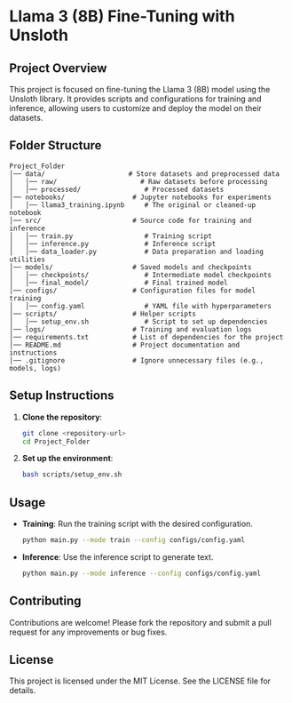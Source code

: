 # Llama 3 (8B) Fine-Tuning with Unsloth

## Project Overview
This project is focused on fine-tuning the Llama 3 (8B) model using the Unsloth library. It provides scripts and configurations for training and inference, allowing users to customize and deploy the model on their datasets.

## Folder Structure
```
Project_Folder
│── data/                     # Store datasets and preprocessed data
│   │── raw/                     # Raw datasets before processing
│   │── processed/                # Processed datasets
│── notebooks/                 # Jupyter notebooks for experiments
│   │── llama3_training.ipynb     # The original or cleaned-up notebook
│── src/                       # Source code for training and inference
│   │── train.py                  # Training script
│   │── inference.py              # Inference script
│   │── data_loader.py            # Data preparation and loading utilities
│── models/                    # Saved models and checkpoints
│   │── checkpoints/              # Intermediate model checkpoints
│   │── final_model/              # Final trained model
│── configs/                   # Configuration files for model training
│   │── config.yaml               # YAML file with hyperparameters
│── scripts/                   # Helper scripts
│   │── setup_env.sh              # Script to set up dependencies
│── logs/                      # Training and evaluation logs
│── requirements.txt           # List of dependencies for the project
│── README.md                  # Project documentation and instructions
│── .gitignore                 # Ignore unnecessary files (e.g., models, logs)
```

## Setup Instructions
1. **Clone the repository**:
   ```bash
   git clone <repository-url>
   cd Project_Folder
   ```

2. **Set up the environment**:
   ```bash
   bash scripts/setup_env.sh
   ```

## Usage
- **Training**: Run the training script with the desired configuration.
  ```bash
  python main.py --mode train --config configs/config.yaml
  ```

- **Inference**: Use the inference script to generate text.
  ```bash
  python main.py --mode inference --config configs/config.yaml
  ```

## Contributing
Contributions are welcome! Please fork the repository and submit a pull request for any improvements or bug fixes.

## License
This project is licensed under the MIT License. See the LICENSE file for details.